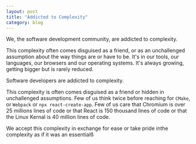 ```yaml
---
layout: post
title: "Addicted to Complexity"
category: blog
---
```


We, the software development community, are addicted to complexity.

This complexity often comes disguised as a friend, or as an unchallenged assumption about the way things are or have to be. It's in our tools, our languages, our browsers and our operating systems. It's always growing, getting bigger but is rarely reduced.

Software developers are addicted to complexity.

This complexity is often comes disguised as a friend or hidden in unchallenged assumptions. Few of us think twice before reaching for `CMake`, or `Webpack` or `npx react-create-app`. Few of us care that Chromium is over 25 millions lines of code or that React is 150 thousand lines of code or that the Linux Kernal is 40 million lines of code.

We accept this complexity in exchange for ease or take pride inthe complexity as if it was an essentialß